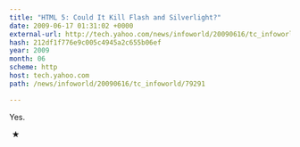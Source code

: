```yaml
---
title: "HTML 5: Could It Kill Flash and Silverlight?"
date: 2009-06-17 01:31:02 +0000
external-url: http://tech.yahoo.com/news/infoworld/20090616/tc_infoworld/79291
hash: 212df1f776e9c005c4945a2c655b06ef
year: 2009
month: 06
scheme: http
host: tech.yahoo.com
path: /news/infoworld/20090616/tc_infoworld/79291

---
```


Yes.



 ★ 

